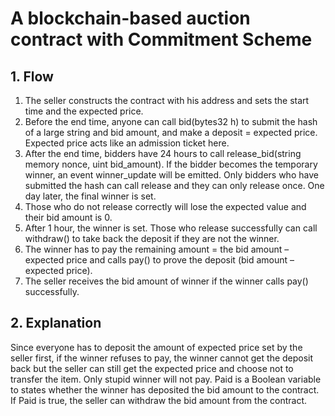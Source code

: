 # A blockchain-based auction contract with Commitment Scheme


## 1. Flow
1. The seller constructs the contract with his address and sets the start time and the expected price.
2. Before the end time, anyone can call bid(bytes32 h) to submit the hash of a large string and bid amount, and make a deposit = expected price. Expected price acts like an admission ticket here.
3. After the end time, bidders have 24 hours to call release_bid(string memory nonce, uint bid_amount). If the bidder becomes the temporary winner, an event winner_update will be emitted. Only bidders who have submitted the hash can call release and they can only release once. One day later, the final winner is set.
4. Those who do not release correctly will lose the expected value and their bid amount is 0.
5. After 1 hour, the winner is set. Those who release successfully can call withdraw() to take back the deposit if they are not the winner.
6. The winner has to pay the remaining amount = the bid amount – expected price and calls pay() to prove the deposit (bid amount – expected price).
7. The seller receives the bid amount of winner if the winner calls pay() successfully. 

## 2. Explanation
Since everyone has to deposit the amount of expected price set by the seller first, if the winner refuses to pay, the winner cannot get the deposit back but the seller can still get the expected price and choose not to transfer the item. Only stupid winner will not pay.
Paid is a Boolean variable to states whether the winner has deposited the bid amount to the contract. If Paid is true, the seller can withdraw the bid amount from the contract.
